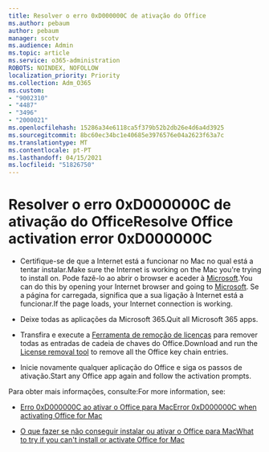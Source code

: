 ```yaml
---
title: Resolver o erro 0xD000000C de ativação do Office
ms.author: pebaum
author: pebaum
manager: scotv
ms.audience: Admin
ms.topic: article
ms.service: o365-administration
ROBOTS: NOINDEX, NOFOLLOW
localization_priority: Priority
ms.collection: Adm_O365
ms.custom:
- "9002310"
- "4487"
- "3496"
- "2000021"
ms.openlocfilehash: 15286a34e6118ca5f379b52b2db26e4d6a4d3925
ms.sourcegitcommit: 8bc60ec34bc1e40685e3976576e04a2623f63a7c
ms.translationtype: MT
ms.contentlocale: pt-PT
ms.lasthandoff: 04/15/2021
ms.locfileid: "51826750"
---
```

# <a name="resolve-office-activation-error-0xd000000c"></a><span data-ttu-id="9447f-102">Resolver o erro 0xD000000C de ativação do Office</span><span class="sxs-lookup"><span data-stu-id="9447f-102">Resolve Office activation error 0xD000000C</span></span>

- <span data-ttu-id="9447f-103">Certifique-se de que a Internet está a funcionar no Mac no qual está a tentar instalar.</span><span class="sxs-lookup"><span data-stu-id="9447f-103">Make sure the Internet is working on the Mac you're trying to install on.</span></span> <span data-ttu-id="9447f-104">Pode fazê-lo ao abrir o browser e aceder à [Microsoft](https://www.microsoft.com).</span><span class="sxs-lookup"><span data-stu-id="9447f-104">You can do this by opening your Internet browser and going to [Microsoft](https://www.microsoft.com).</span></span> <span data-ttu-id="9447f-105">Se a página for carregada, significa que a sua ligação à Internet está a funcionar.</span><span class="sxs-lookup"><span data-stu-id="9447f-105">If the page loads, your Internet connection is working.</span></span>

- <span data-ttu-id="9447f-106">Deixe todas as aplicações da Microsoft 365.</span><span class="sxs-lookup"><span data-stu-id="9447f-106">Quit all Microsoft 365 apps.</span></span>

- <span data-ttu-id="9447f-107">Transfira e execute a [Ferramenta de remoção de licenças](https://go.microsoft.com/fwlink/?linkid=849815) para remover todas as entradas de cadeia de chaves do Office.</span><span class="sxs-lookup"><span data-stu-id="9447f-107">Download and run the [License removal tool](https://go.microsoft.com/fwlink/?linkid=849815) to remove all the Office key chain entries.</span></span>

- <span data-ttu-id="9447f-108">Inicie novamente qualquer aplicação do Office e siga os passos de ativação.</span><span class="sxs-lookup"><span data-stu-id="9447f-108">Start any Office app again and follow the activation prompts.</span></span>

<span data-ttu-id="9447f-109">Para obter mais informações, consulte:</span><span class="sxs-lookup"><span data-stu-id="9447f-109">For more information, see:</span></span>

- [<span data-ttu-id="9447f-110">Erro 0xD000000C ao ativar o Office para Mac</span><span class="sxs-lookup"><span data-stu-id="9447f-110">Error 0xD000000C when activating Office for Mac</span></span>](https://support.office.com/article/error-0xd000000c-when-activating-office-for-mac-da865931-4658-4829-ba2d-8133390c6d25)

- [<span data-ttu-id="9447f-111">O que fazer se não conseguir instalar ou ativar o Office para Mac</span><span class="sxs-lookup"><span data-stu-id="9447f-111">What to try if you can't install or activate Office for Mac</span></span>](https://support.office.com/article/what-to-try-if-you-can-t-install-or-activate-office-for-mac-5efba2b4-b1e6-4e5f-bf3c-6ab945d03dea)
